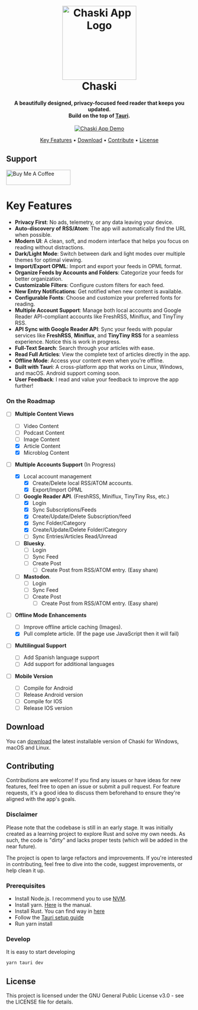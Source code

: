 <h1 align="center">
  <br>
  <a href="https://chaski.a-chacon.com"><img src="http://chaski.a-chacon.com/chaski.png" alt="Chaski App Logo" width="200"></a>
  <br>
  Chaski
  <br>
</h1>

<h4 align="center">
  A beautifully designed, privacy-focused feed reader that keeps you updated.<br/> Build on the top of
  <a href="https://tauri.app/" target="_blank">Tauri</a>.
</h4>

<p align="center">
  <a href="https://chaski.a-chacon.com"><img src="http://chaski.a-chacon.com/chaski.gif" alt="Chaski App Demo"></a>
</p>

<p align="center">
  <a href="#key-features">Key Features</a> •
  <a href="#download">Download</a> •
  <a href="#contributing">Contribute</a> •
  <a href="#license">License</a>
</p>

## Support

<a href="https://www.buymeacoffee.com/achacon" target="_blank"><img src="https://cdn.buymeacoffee.com/buttons/default-orange.png" alt="Buy Me A Coffee" height="41" width="174"></a>

# Key Features

- **Privacy First**: No ads, telemetry, or any data leaving your device.
- **Auto-discovery of RSS/Atom**: The app will automatically find the URL when possible.
- **Modern UI**: A clean, soft, and modern interface that helps you focus on reading without distractions.
- **Dark/Light Mode**: Switch between dark and light modes over multiple themes for optimal viewing.
- **Import/Export OPML**: Import and export your feeds in OPML format.
- **Organize Feeds by Accounts and Folders**: Categorize your feeds for better organization.
- **Customizable Filters**: Configure custom filters for each feed.
- **New Entry Notifications**: Get notified when new content is available.
- **Configurable Fonts**: Choose and customize your preferred fonts for reading.
- **Multiple Account Support**: Manage both local accounts and Google Reader API-compliant accounts like FreshRSS, Miniflux, and TinyTiny RSS.
- **API Sync with Google Reader API**: Sync your feeds with popular services like **FreshRSS**, **Miniflux**, and **TinyTiny RSS** for a seamless experience. Notice this is work in progress.
- **Full-Text Search**: Search through your articles with ease.
- **Read Full Articles**: View the complete text of articles directly in the app.
- **Offline Mode**: Access your content even when you're offline.
- **Built with Tauri**: A cross-platform app that works on Linux, Windows, and macOS. Android support coming soon.
- **User Feedback**: I read and value your feedback to improve the app further!

### On the Roadmap

- [ ] **Multiple Content Views**

  - [ ] Video Content
  - [ ] Podcast Content
  - [ ] Image Content
  - [x] Article Content
  - [x] Microblog Content

- [ ] **Multiple Accounts Support** (In Progress)

  - [x] Local account management
    - [x] Create/Delete local RSS/ATOM accounts.
    - [x] Export/Import OPML
  - [ ] **Google Reader API**. (FreshRSS, Miniflux, TinyTiny Rss, etc.)
    - [x] Login
    - [x] Sync Subscriptions/Feeds
    - [x] Create/Update/Delete Subscription/feed
    - [x] Sync Folder/Category
    - [x] Create/Update/Delete Folder/Category
    - [ ] Sync Entries/Articles Read/Unread
  - [ ] **Bluesky**.
    - [ ] Login
    - [ ] Sync Feed
    - [ ] Create Post
      - [ ] Create Post from RSS/ATOM entry. (Easy share)
  - [ ] **Mastodon**.
    - [ ] Login
    - [ ] Sync Feed
    - [ ] Create Post
      - [ ] Create Post from RSS/ATOM entry. (Easy share)

- [ ] **Offline Mode Enhancements**

  - [ ] Improve offline article caching (Images).
  - [x] Pull complete article. (If the page use JavaScript then it will fail)

- [ ] **Multilingual Support**

  - [ ] Add Spanish language support
  - [ ] Add support for additional languages

- [ ] **Mobile Version**

  - [ ] Compile for Android
  - [ ] Release Android version
  - [ ] Compile for IOS
  - [ ] Release IOS version

## Download

You can [download](https://github.com/a-chacon/chaski-app/releases) the latest installable version of Chaski for Windows, macOS and Linux.

## Contributing

Contributions are welcome! If you find any issues or have ideas for new features, feel free to open an issue or submit a pull request. For feature requests, it's a good idea to discuss them beforehand to ensure they're aligned with the app's goals.

### Disclaimer

Please note that the codebase is still in an early stage. It was initially created as a learning project to explore Rust and solve my own needs. As such, the code is "dirty" and lacks proper tests (which will be added in the near future).

The project is open to large refactors and improvements. If you're interested in contributing, feel free to dive into the code, suggest improvements, or help clean it up.

### Prerequisites

- Install Node.js. I recommend you to use [NVM](https://github.com/nvm-sh/nvm).
- Install yarn. [Here](https://classic.yarnpkg.com/lang/en/docs/install/#debian-stable) is the manual.
- Install Rust. You can find way in [here](https://www.rust-lang.org/tools/install)
- Follow the [Tauri setup guide](https://v2.tauri.app/start/prerequisites/)
- Run yarn install

### Develop

It is easy to start developing

```bash
yarn tauri dev
```

## License

This project is licensed under the GNU General Public License v3.0 - see the LICENSE file for details.
